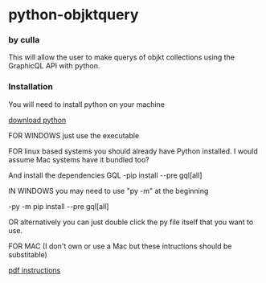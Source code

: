 # python-objktquery
### by culla
This will allow the user to make querys of objkt collections using the GraphicQL API with python.

### Installation
You will need to install python on your machine

[download python](https://www.python.org/downloads/)

FOR WINDOWS just use the executable

FOR linux based systems you should already have Python installed. I would assume Mac systems have it bundled too?

And install the dependencies GQL
-pip install --pre gql[all]

IN WINDOWS you may need to use "py -m" at the beginning

-py -m pip install --pre gql[all]

OR alternatively you can just double click the py file itself that you want to use.

FOR MAC (I don't own or use a Mac but these intructions should be substitable)

[pdf instructions](https://objkt.com/profile/culla/created)

